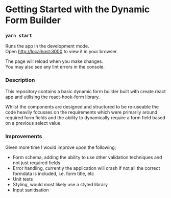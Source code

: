 # Getting Started with the Dynamic Form Builder

### `yarn start`

Runs the app in the development mode.\
Open [http://localhost:3000](http://localhost:3000) to view it in your browser.

The page will reload when you make changes.\
You may also see any lint errors in the console.

### Description
This repository contains a basic dynamic form builder built with create react app and utilising the react-hook-form library.

Whilst the components are designed and structured to be re-useable the code heavily focusses on the requirements which were primarily around required form fields and the ability to dynamically require a form field based on a previous select value.

### Improvements
Given more time I would improve upon the following;

- Form schema, adding the ability to use other validation techniques and not just required fields
- Error handling, currently the application will crash if not all the correct formdata is included, i.e. form title, etc
- Unit tests
- Styling, would most likely use a styled library
- Input sanitisation
